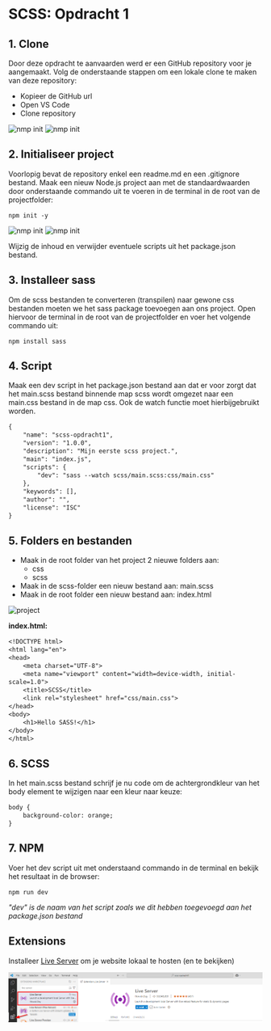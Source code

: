 # SCSS: Opdracht 1

## 1. Clone
Door deze opdracht te aanvaarden werd er een GitHub repository voor je aangemaakt. Volg de onderstaande stappen om een lokale clone te maken van deze repository:
- Kopieer de GitHub url
- Open VS Code
- Clone repository

<img src="https://github.com/PXL-1DVO-WebAdvanced/scss-opdracht1/blob/media/images/github.png?raw=true" alt="nmp init" width="250" />
<img src="https://github.com/PXL-1DVO-WebAdvanced/scss-opdracht1/blob/media/images/clone.png?raw=true" alt="nmp init" width="250" />

## 2. Initialiseer project
Voorlopig bevat de repository enkel een readme.md en een .gitignore bestand. Maak een nieuw Node.js project aan met de standaardwaarden door onderstaande commando uit te voeren in de terminal in de root van de projectfolder:

    npm init -y

<img src="https://github.com/PXL-1DVO-WebAdvanced/scss-opdracht1/blob/media/images/npm-init.png?raw=true" alt="nmp init" width="250" />
<img src="https://github.com/PXL-1DVO-WebAdvanced/scss-opdracht1/blob/media/images/package-json.png?raw=true" alt="nmp init" width="250" />

Wijzig de inhoud en verwijder eventuele scripts uit het package.json bestand.

## 3. Installeer sass
Om de scss bestanden te converteren (transpilen) naar gewone css bestanden moeten we het sass package toevoegen aan ons project.
Open hiervoor de terminal in de root van de projectfolder en voer het volgende commando uit:

    npm install sass

## 4. Script
Maak een dev script in het package.json bestand aan dat er voor zorgt dat het main.scss bestand binnende map scss wordt omgezet naar een main.css bestand in de map css. Ook de watch functie moet hierbijgebruikt worden.

    {
        "name": "scss-opdracht1",
        "version": "1.0.0",
        "description": "Mijn eerste scss project.",
        "main": "index.js",
        "scripts": {
            "dev": "sass --watch scss/main.scss:css/main.css"
        },
        "keywords": [],
        "author": "",
        "license": "ISC"
    }

## 5. Folders en bestanden
- Maak in de root folder van het project 2 nieuwe folders aan:
  - css
  - scss
- Maak in de scss-folder een nieuw bestand aan: main.scss
- Maak in de root folder een nieuw bestand aan: index.html

<img src="https://github.com/PXL-1DVO-WebAdvanced/scss-opdracht1/blob/media/images/projectstructure.png?raw=true" alt="project" width="250" />

**index.html:**

    <!DOCTYPE html>
    <html lang="en">
    <head>
        <meta charset="UTF-8">
        <meta name="viewport" content="width=device-width, initial-scale=1.0">
        <title>SCSS</title>
        <link rel="stylesheet" href="css/main.css">
    </head>
    <body>
        <h1>Hello SASS!</h1>
    </body>
    </html>

## 6. SCSS
In het main.scss bestand schrijf je nu code om de achtergrondkleur van het body element te wijzigen naar een kleur naar keuze:

    body {
        background-color: orange;
    }

## 7. NPM
Voer het dev script uit met onderstaand commando in de terminal en bekijk het resultaat in de browser:
    
    npm run dev

*"dev" is de naam van het script zoals we dit hebben toegevoegd aan het package.json bestand*

## Extensions
Installeer [Live Server](https://marketplace.visualstudio.com/items?itemName=ritwickdey.LiveServer) om je website lokaal te hosten (en te bekijken)

<img src="https://github.com/PXL-1DVO-WebAdvanced/scss-opdracht1/blob/media/images/vscode-extensions.png?raw=true" alt="extensions" />